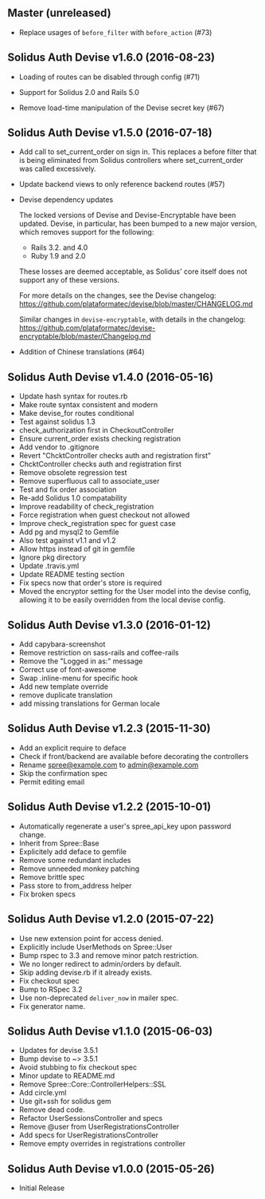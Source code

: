## Master (unreleased)

* Replace usages of `before_filter` with `before_action` (#73)

## Solidus Auth Devise v1.6.0 (2016-08-23)

* Loading of routes can be disabled through config (#71)

* Support for Solidus 2.0 and Rails 5.0

* Remove load-time manipulation of the Devise secret key (#67)

## Solidus Auth Devise v1.5.0 (2016-07-18)

* Add call to set_current_order on sign in. This replaces a before filter that
  is being eliminated from Solidus controllers where set_current_order was
  called excessively.

* Update backend views to only reference backend routes (#57)

* Devise dependency updates

  The locked versions of Devise and Devise-Encryptable have been updated.
  Devise, in particular, has been bumped to a new major version, which removes
  support for the following:

  - Rails 3.2. and 4.0
  - Ruby 1.9 and 2.0

  These losses are deemed acceptable, as Solidus' core itself does not
  support any of these versions.

  For more details on the changes, see the Devise changelog:
  https://github.com/plataformatec/devise/blob/master/CHANGELOG.md

  Similar changes in `devise-encryptable`, with details in the changelog:
  https://github.com/plataformatec/devise-encryptable/blob/master/Changelog.md

* Addition of Chinese translations (#64)

## Solidus Auth Devise v1.4.0 (2016-05-16)

* Update hash syntax for routes.rb
* Make route syntax consistent and modern
* Make devise_for routes conditional
* Test against solidus 1.3
* check_authorization first in CheckoutController
* Ensure current_order exists checking registration
* Add vendor to .gitignore
* Revert "ChcktController checks auth and registration first"
* ChcktController checks auth and registration first
* Remove obsolete regression test
* Remove superfluous call to associate_user
* Test and fix order association
* Re-add Solidus 1.0 compatability
* Improve readability of check_registration
* Force registration when guest checkout not allowed
* Improve check_registration spec for guest case
* Add pg and mysql2 to Gemfile
* Also test against v1.1 and v1.2
* Allow https instead of git in gemfile
* Ignore pkg directory
* Update .travis.yml
* Update README testing section
* Fix specs now that order's store is required
* Moved the encryptor setting for the User model into the devise config, allowing it to be easily overridden from the local devise config.

## Solidus Auth Devise v1.3.0 (2016-01-12)

* Add capybara-screenshot
* Remove restriction on sass-rails and coffee-rails
* Remove the "Logged in as:" message
* Correct use of font-awesome
* Swap .inline-menu for specific hook
* Add new template override
* remove duplicate translation
* add missing translations for German locale

## Solidus Auth Devise v1.2.3 (2015-11-30)

* Add an explicit require to deface
* Check if front/backend are available before decorating the controllers
* Rename spree@example.com to admin@example.com
* Skip the confirmation spec
* Permit editing email

## Solidus Auth Devise v1.2.2 (2015-10-01)

* Automatically regenerate a user's spree_api_key upon password change.
* Inherit from Spree::Base
* Explicitely add deface to gemfile
* Remove some redundant includes
* Remove unneeded monkey patching
* Remove brittle spec
* Pass store to from_address helper
* Fix broken specs

## Solidus Auth Devise v1.2.0 (2015-07-22)

* Use new extension point for access denied.
* Explicitly include UserMethods on Spree::User
* Bump rspec to 3.3 and remove minor patch restriction.
* We no longer redirect to admin/orders by default.
* Skip adding devise.rb if it already exists.
* Fix checkout spec
* Bump to RSpec 3.2
* Use non-deprecated `deliver_now` in mailer spec.
* Fix generator name.

## Solidus Auth Devise v1.1.0 (2015-06-03)

* Updates for devise 3.5.1
* Bump devise to ~> 3.5.1
* Avoid stubbing to fix checkout spec
* Minor update to README.md
* Remove Spree::Core::ControllerHelpers::SSL
* Add circle.yml
* Use git+ssh for solidus gem
* Remove dead code.
* Refactor UserSessionsController and specs
* Remove @user from UserRegistrationsController
* Add specs for UserRegistrationsController
* Remove empty overrides in registrations controller

## Solidus Auth Devise v1.0.0 (2015-05-26)

* Initial Release
